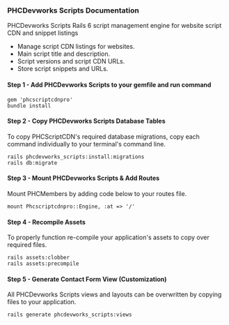 ### PHCDevworks Scripts Documentation  

PHCDevworks Scripts Rails 6 script management engine for website script CDN and snippet listings

- Manage script CDN listings for websites.
- Main script title and description.
- Script versions and script CDN URLs.
- Store script snippets and URLs.

#### Step 1 - Add PHCDevworks Scripts to your gemfile  and run command  

	gem 'phcscriptcdnpro'
	bundle install

#### Step 2 - Copy PHCDevworks Scripts Database Tables
To copy PHCScriptCDN's required database migrations, copy each command individually to your terminal's command line.

	rails phcdevworks_scripts:install:migrations
	rails db:migrate

#### Step 3 - Mount PHCDevworks Scripts & Add Routes
Mount PHCMembers by adding code below to your routes file.  

	mount Phcscriptcdnpro::Engine, :at => '/'

#### Step 4 - Recompile Assets  
To properly function re-compile your application's assets to copy over required files.

	rails assets:clobber
	rails assets:precompile  

#### Step 5 - Generate Contact Form View (Customization)  
All PHCDevworks Scripts views and layouts can be overwritten by copying files to your application.

	rails generate phcdevworks_scripts:views
